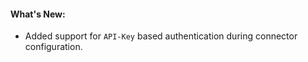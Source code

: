 #### What's New:

- Added support for `API-Key` based authentication during connector configuration.
